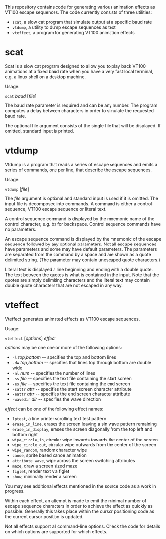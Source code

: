 This repository contains code for generating various
animation effects as VT100 escape sequences.  The code
currently consists of three utilities:
* `scat`, a slow cat program that simulate output at a specific baud rate
* `vtdump`, a utility to dump escape sequences as text
* `vteffect`, a program for generating VT100 animation effects

# scat

Scat is a slow cat program designed to allow you to play
back VT100 animations at a fixed baud rate when you have
a very fast local terminal, e.g. a linux shell on a desktop
machine.

Usage:

`scat` *baud* [*file*]

The baud rate parameter is required and can be any number.
The program computes a delay between characters in order to
simulate the requested baud rate.

The optional file argument consists of the single file that
will be displayed.  If omitted, standard input is printed.

# vtdump

Vtdump is a program that reads a series of escape sequences
and emits a series of commands, one per line, that describe
the escape sequences.

Usage:

`vtdump` [*file*]

The *file* argument is optional and standard input is used
if it is omitted.  The input file is decomposed into commands.
A command is either a control sequence, VT100 escape sequence
or literal text.

A control sequence command is displayed by the mnemonic name
of the control character, e.g. bs for backspace.  Control sequence
commands have no parameters.

An escape sequence command is displayed by the mnemonic of
the escape sequence followed by any optional parameters.  Not
all escape sequences have parameters and some may have default
parameters.  The parameters are separated from the command by
a space and are shown as a quote delimited string.  (The parameter
may contain unescaped quote characters.)

Literal text is displayed a line beginning and ending with a
double quote.  The text between the quotes is what is contained
in the input.  Note that the quotes are simply delimiting
characters and the literal text may contain double quote characters
that are not escaped in any way.

# vteffect

Vteffect generates animated effects as VT100 escape sequences.

Usage:

`vteffect` [*options*] *effect*

*options* may be one one or more of the following options:
* `-l` *top*,*bottom* -- specifies the top and bottom lines
* `-dw` *top*,*bottom* -- specifies that lines top through bottom are double wide
* `-nl` *num* -- specifies the number of lines
* `-ss` *file* -- specifies the text file containing the start screen
* `-es` *file* -- specifies the text file containing the end screen
* `-sattr` *attr* -- specifies the start screen character attribute
* `-eattr` *attr* -- specifies the end screen character attribute
* `-wavedir` *dir* -- specifies the wave direction

*effect* can be one of the following effect names:
* `lptest`, a line printer scrolling text test pattern
* `erase_in_line`, erases the screen leaving a sin wave pattern remaining
* `erase_in_display`, erases the screen diagonally from the top left and bottom right
* `wipe_circle_in`, circular wipe inwards towards the center of the screen
* `wipe_circle_out`, circular wipe outwards from the center of the screen
* `wipe_random`, random character wipe
* `canoe`, sprite based canoe animation
* `attribute_wave`, wipe across the screen switching attributes
* `maze`, draw a screen sized maze
* `figlet`, render text via figlet
* `show`, minimally render a screen

You may see additional effects mentioned in the source code as a work
in progress.

Within each effect, an attempt is made to emit the minimal number of
escape sequence characters in order to achieve the effect as quickly
as possible.  Generally this takes place within the cursor positioning
code as the current cursor position is updated.

Not all effects support all command-line options.  Check the code for
details on which options are supported for which effects.
